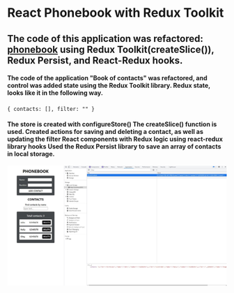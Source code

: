# React Phonebook with Redux Toolkit

## The code of this application was refactored: [phonebook](https://github.com/GnatykOleg/react-phonebook-start-with-hooks) using Redux Toolkit(createSlice()), Redux Persist, and React-Redux hooks.

#### The code of the application "Book of contacts" was refactored, and control was added state using the Redux Toolkit library. Redux state, looks like it in the following way.

`{ contacts: [], filter: "" } `

#### The store is created with configureStore() The createSlice() function is used. Created actions for saving and deleting a contact, as well as updating the filter React components with Redux logic using react-redux library hooks Used the Redux Persist library to save an array of contacts in local storage.

![phonebook](./public/phonebook.jpg)
